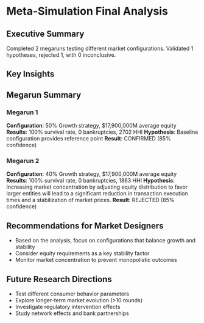 # Meta-Simulation Final Analysis

## Executive Summary
Completed 2 megaruns testing different market configurations.
Validated 1 hypotheses, rejected 1, with 0 inconclusive.

## Key Insights

## Megarun Summary

### Megarun 1
**Configuration**: 50% Growth strategy, $17,900,000M average equity
**Results**: 100% survival rate, 0 bankruptcies, 2702 HHI
**Hypothesis**: Baseline configuration provides reference point
**Result**: CONFIRMED (85% confidence)

### Megarun 2
**Configuration**: 40% Growth strategy, $17,900,000M average equity
**Results**: 100% survival rate, 0 bankruptcies, 1863 HHI
**Hypothesis**: Increasing market concentration by adjusting equity distribution to favor larger entities will lead to a significant reduction in transaction execution times and a stabilization of market prices.
**Result**: REJECTED (85% confidence)

## Recommendations for Market Designers
- Based on the analysis, focus on configurations that balance growth and stability
- Consider equity requirements as a key stability factor
- Monitor market concentration to prevent monopolistic outcomes

## Future Research Directions
- Test different consumer behavior parameters
- Explore longer-term market evolution (>10 rounds)
- Investigate regulatory intervention effects
- Study network effects and bank partnerships